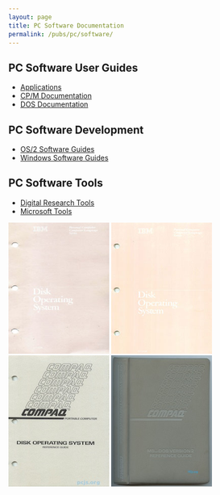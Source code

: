 ```yaml
---
layout: page
title: PC Software Documentation
permalink: /pubs/pc/software/
---
```


PC Software User Guides
-----------------------

* [Applications](apps/)
* [CP/M Documentation](cpm/)
* [DOS Documentation](dos/)

PC Software Development
-----------------------

* [OS/2 Software Guides](os2/)
* [Windows Software Guides](windows/)

PC Software Tools
-----------------

* [Digital Research Tools](tools/dresearch/)
* [Microsoft Tools](tools/microsoft/)

[<img src="/pubs/pc/software/dos/ibm/1.00/cover.jpg" width="200" height="260" alt="IBM PC Disk Operating System 1.00"/>](dos/ibm/1.00/)
[<img src="/pubs/pc/software/dos/ibm/1.10/cover.jpg" width="200" height="260" alt="IBM PC Disk Operating System 1.10"/>](dos/ibm/1.10/)
[<img src="/pubs/pc/software/dos/compaq/1.10/COMPAQ_MS-DOS_Reference_Guide-1982-12-thumb.jpg" width="200" height="260" alt="COMPAQ MS-DOS 1.10 Reference Guide (December 1982)"/>](dos/compaq/1.10/)
[<img src="/pubs/pc/software/dos/compaq/2.xx/COMPAQ_MS-DOS_Version_2_Reference_Guide-1984-10-thumb.jpg" width="200" height="260" alt="COMPAQ MS-DOS Version 2 Reference Guide (October 1984)"/>](dos/compaq/2.xx/)
